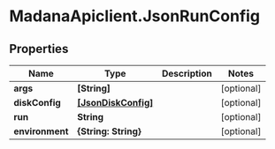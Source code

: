 # MadanaApiclient.JsonRunConfig

## Properties

Name | Type | Description | Notes
------------ | ------------- | ------------- | -------------
**args** | **[String]** |  | [optional] 
**diskConfig** | [**[JsonDiskConfig]**](JsonDiskConfig.md) |  | [optional] 
**run** | **String** |  | [optional] 
**environment** | **{String: String}** |  | [optional] 


